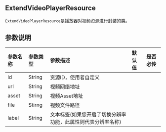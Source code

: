 ## ExtendVideoPlayerResource

`ExtendVideoPlayerResource`是播放器对视频资源进行封装的类。

## 参数说明

| 参数名称 | 参数类型 | 参数描述                                            | 默认值 | 是否必传 |
|:-------|:--------|:--------------------------------------------------|:------|:-------|
| id     | String  | 资源ID，使用者自定义                                 |       |         |
| url    | String  | 视频网络地址                                        |       |         |
| asset  | String  | 视频Asset地址                                       |      |         |
| file   | Stirng  | 视频文件路径                                        |       |         |
| label  | String  | 文本标签(如果您开启了切换分辨率功能，此属性则代表分辨率名称) |       |        |

